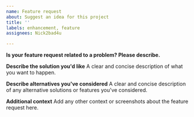 ```yaml
---
name: Feature request
about: Suggest an idea for this project
title: ''
labels: enhancement, feature
assignees: Nick2bad4u

---
```


**Is your feature request related to a problem? Please describe.**

**Describe the solution you'd like**
A clear and concise description of what you want to happen.

**Describe alternatives you've considered**
A clear and concise description of any alternative solutions or features you've considered.

**Additional context**
Add any other context or screenshots about the feature request here.
